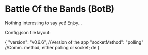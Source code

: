 Battle Of the Bands (BotB)
==========================
Nothing interesting to say yet! 
Enjoy...

Config.json file layout:

{
    "version": "v0.6.6",         //Version of the app
    "socketMethod": "polling"    //Comm. method, either polling or socket; de
}